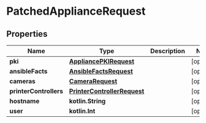 
# PatchedApplianceRequest

## Properties
Name | Type | Description | Notes
------------ | ------------- | ------------- | -------------
**pki** | [**AppliancePKIRequest**](AppliancePKIRequest.md) |  |  [optional]
**ansibleFacts** | [**AnsibleFactsRequest**](AnsibleFactsRequest.md) |  |  [optional]
**cameras** | [**CameraRequest**](CameraRequest.md) |  |  [optional]
**printerControllers** | [**PrinterControllerRequest**](PrinterControllerRequest.md) |  |  [optional]
**hostname** | **kotlin.String** |  |  [optional]
**user** | **kotlin.Int** |  |  [optional]



